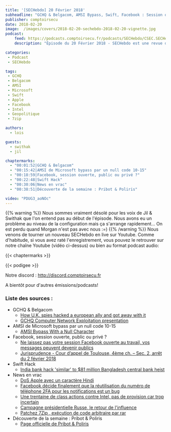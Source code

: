 ```yaml
---
title: '[SECHebdo] 20 Février 2018'
subheadline: "GCHQ & Belgacom, AMSI Bypass, Swift, Facebook : Session ouverte & vie privée, 7Zip, iOS + Hindi = Crash, Pribot Polisis, etc."
publisher: comptoirsecu
date: 2018-02-20
image:  /images/covers/2018-02-20-sechebdo-2018-02-20-vignette.jpg
podcast:
    feed: https://podcasts.comptoirsecu.fr/podcasts/SECHebdo/CSEC.SECHebdo.2018-02-20.mp3
    description: "Épisode du 20 Février 2018 - SECHebdo est une revue de l'actualité cybersécurité réalisé en live sur Youtube, généralement le mardi soir."

categories:
 - Podcast
 - SECHebdo

tags:
 - GCHQ
 - Belgacom
 - AMSI
 - Microsoft
 - Swift
 - Apple
 - Facebook
 - Intel
 - Geopolitique
 - 7zip

authors:
  - lois

guests:
  - swithak
  - jil

chaptermarks:
  - "00:01:52|GCHQ & Belgacom"
  - "00:15:42|AMSI de Microsoft bypass par un null code 10-15"
  - "00:18:59|Facebook, session ouverte, public ou privé ?"
  - "00:22:48|Swift Hack"
  - "00:30:06|News en vrac"
  - "00:38:51|Découverte de la semaine : Pribot & Poliris"

video: "PDUG3_aoNOc"
---
```

{{% warning %}}
Nous sommes vraiment désolé pour les voix de Jil & Swithak que l'on entend pas au début de l'épisode. Nous avons eu un problème au niveau de la configuration mais ça s'arrange rapidement... On est perdu quand Morgan n'est pas avec nous :=)﻿
{{% /warning %}}
Nous venons de tourner un nouveau SECHebdo en live sur Youtube. Comme d'habitude, si vous avez raté l'enregistrement, vous pouvez le retrouver sur notre chaîne Youtube (vidéo ci-dessus) ou bien au format podcast audio:

{{< chaptermarks >}}

{{< podigee >}}

Notre discord : <http://discord.comptoirsecu.fr>

A bientôt pour d'autres émissions/podcasts!

### Liste des sources :

* GCHQ & Belgacom
    * [How U.K. spies hacked a european ally and got away with it](https://theintercept.com/2018/02/17/gchq-belgacom-investigation-europe-hack/)
    * [GCHQ Computer Network Exploitation presentation](https://assets.documentcloud.org/documents/4380643/GCHQ-Computer-Network-Exploitation-presentation.pdf)
* AMSI de Microsoft bypass par un null code 10-15
    * [AMSI Bypass With a Null Character](http://standa-note.blogspot.fr/2018/02/amsi-bypass-with-null-character.html)
* Facebook, session ouverte, public ou privé ?
    * [Ne laissez pas votre session Facebook ouverte au travail, vos messages peuvent devenir publics](https://www.numerama.com/politique/329875-ne-laissez-pas-votre-session-facebook-ouverte-au-travail-vos-messages-peuvent-devenir-publics.html)
    * [Jurisprudence - Cour d’appel de Toulouse, 4ème ch. – Sec. 2, arrêt du 2 février 2018](https://www.legalis.net/jurisprudences/cour-dappel-de-toulouse-4eme-ch-sec-2-arret-du-2-fevrier-2018/)
* Swift Hack
    * [India bank hack 'similar' to $81 million Bangladesh central bank heist](https://www.reuters.com/article/us-city-union-bank-swift/india-bank-hack-similar-to-81-million-bangladesh-central-bank-heist-idUSKCN1G319K)
* News en vrac
    * [DoS Apple avec un caractère Hindi](https://openradar.appspot.com/radar?id=4987859723354112)
    * [Facebook décide finalement que la réutilisation du numéro de téléphone 2FA pour les notifications est un bug](https://www.theverge.com/2018/2/16/17022162/facebook-two-factor-authentication-sms-notifications-security-bug)
    * [Une trentaine de class actions contre Intel, pas de provision car trop incertain](https://www.reuters.com/article/us-cyber-intel-lawsuit/intel-hit-with-32-lawsuits-over-security-flaws-idUSKCN1G01KX)
    * [Campagne présidentielle Russe, le retour de l'influence](https://twitter.com/Qofficiel/status/964475207535636480/video/1)
    * [Patchez 7Zip , exécution de code arbitraire par rar](https://nvd.nist.gov/vuln/detail/CVE-2018-5996)
* Découverte de la semaine : Pribot & Poliris
    * [Page officielle de Pribot & Poliris](https://pribot.org/)
